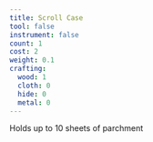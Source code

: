 ```yaml
---
title: Scroll Case
tool: false
instrument: false
count: 1
cost: 2
weight: 0.1
crafting:
  wood: 1
  cloth: 0
  hide: 0
  metal: 0
---
```


Holds up to 10 sheets of parchment
